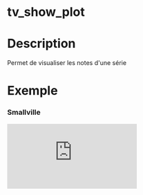 # tv_show_plot

# Description

Permet de visualiser les notes d'une série

# Exemple

### Smallville
![./Smallville.pdf](https://github.com/clementrx/tv_show_plot/blob/main/Smallville.pdf)
